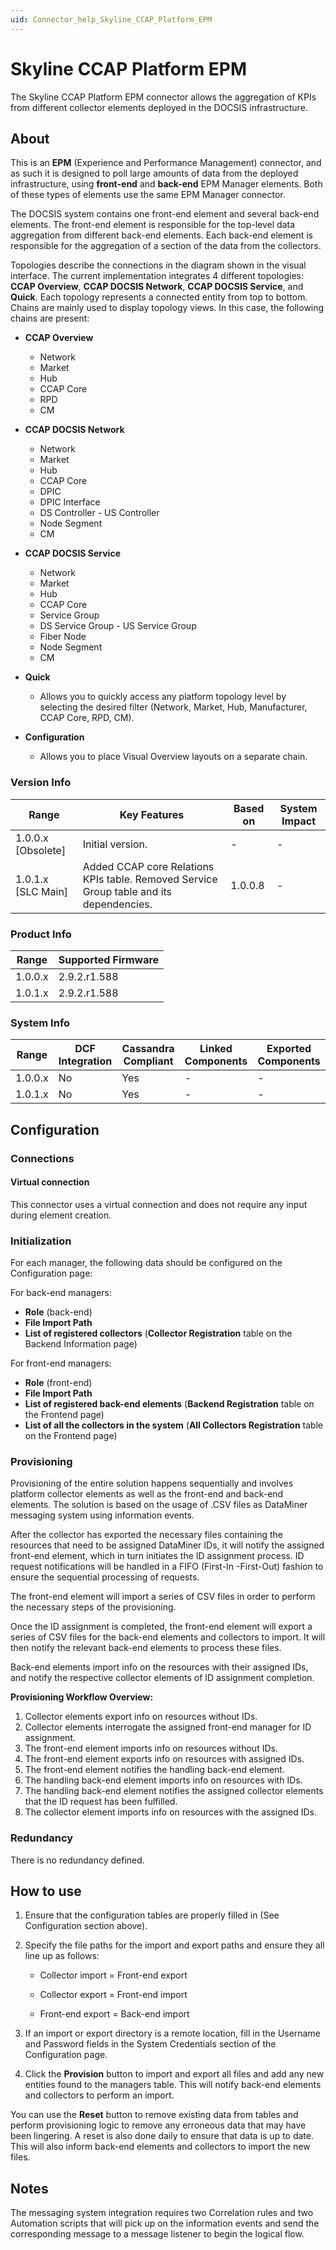 ```yaml
---
uid: Connector_help_Skyline_CCAP_Platform_EPM
---
```


# Skyline CCAP Platform EPM

The Skyline CCAP Platform EPM connector allows the aggregation of KPIs from different collector elements deployed in the DOCSIS infrastructure.

## About

This is an **EPM** (Experience and Performance Management) connector, and as such it is designed to poll large amounts of data from the deployed infrastructure, using **front-end** and **back-end** EPM Manager elements. Both of these types of elements use the same EPM Manager connector.

The DOCSIS system contains one front-end element and several back-end elements. The front-end element is responsible for the top-level data aggregation from different back-end elements. Each back-end element is responsible for the aggregation of a section of the data from the collectors.

Topologies describe the connections in the diagram shown in the visual interface. The current implementation integrates 4 different topologies: **CCAP Overview**, **CCAP DOCSIS Network**, **CCAP DOCSIS Service**, and **Quick**. Each topology represents a connected entity from top to bottom. Chains are mainly used to display topology views. In this case, the following chains are present:

- **CCAP Overview**

  - Network
  - Market
  - Hub
  - CCAP Core
  - RPD
  - CM

- **CCAP DOCSIS Network**

  - Network
  - Market
  - Hub
  - CCAP Core
  - DPIC
  - DPIC Interface
  - DS Controller - US Controller
  - Node Segment
  - CM

- **CCAP DOCSIS Service**

  - Network
  - Market
  - Hub
  - CCAP Core
  - Service Group
  - DS Service Group - US Service Group
  - Fiber Node
  - Node Segment
  - CM

- **Quick**

  - Allows you to quickly access any platform topology level by selecting the desired filter (Network, Market, Hub, Manufacturer, CCAP Core, RPD, CM).

- **Configuration**

  - Allows you to place Visual Overview layouts on a separate chain.

### Version Info

| **Range**            | **Key Features**                                                                        | **Based on** | **System Impact** |
|----------------------|-----------------------------------------------------------------------------------------|--------------|-------------------|
| 1.0.0.x \[Obsolete\] | Initial version.                                                                        | \-           | \-                |
| 1.0.1.x \[SLC Main\] | Added CCAP core Relations KPIs table. Removed Service Group table and its dependencies. | 1.0.0.8      | \-                |

### Product Info

| Range     | Supported Firmware     |
|-----------|------------------------|
| 1.0.0.x   | 2.9.2.r1.588           |
| 1.0.1.x   | 2.9.2.r1.588           |

### System Info

| Range     | DCF Integration     | Cassandra Compliant     | Linked Components     | Exported Components     |
|-----------|---------------------|-------------------------|-----------------------|-------------------------|
| 1.0.0.x   | No                  | Yes                     | \-                    | \-                      |
| 1.0.1.x   | No                  | Yes                     | \-                    | \-                      |

## Configuration

### Connections

#### Virtual connection

This connector uses a virtual connection and does not require any input during element creation.

### Initialization

For each manager, the following data should be configured on the Configuration page:

For back-end managers:

- **Role** (back-end)
- **File Import Path**
- **List of registered collectors** (**Collector Registration** table on the Backend Information page)

For front-end managers:

- **Role** (front-end)
- **File Import Path**
- **List of registered back-end elements** (**Backend Registration** table on the Frontend page)
- **List of all the collectors in the system** (**All Collectors Registration** table on the Frontend page)

### Provisioning

Provisioning of the entire solution happens sequentially and involves platform collector elements as well as the front-end and back-end elements. The solution is based on the usage of .CSV files as DataMiner messaging system using information events.

After the collector has exported the necessary files containing the resources that need to be assigned DataMiner IDs, it will notify the assigned front-end element, which in turn initiates the ID assignment process. ID request notifications will be handled in a FIFO (First-In -First-Out) fashion to ensure the sequential processing of requests.

The front-end element will import a series of CSV files in order to perform the necessary steps of the provisioning.

Once the ID assignment is completed, the front-end element will export a series of CSV files for the back-end elements and collectors to import. It will then notify the relevant back-end elements to process these files.

Back-end elements import info on the resources with their assigned IDs, and notify the respective collector elements of ID assignment completion.

**Provisioning Workflow Overview:**

1. Collector elements export info on resources without IDs.
1. Collector elements interrogate the assigned front-end manager for ID assignment.
1. The front-end element imports info on resources without IDs.
1. The front-end element exports info on resources with assigned IDs.
1. The front-end element notifies the handling back-end element.
1. The handling back-end element imports info on resources with IDs.
1. The handling back-end element notifies the assigned collector elements that the ID request has been fulfilled.
1. The collector element imports info on resources with the assigned IDs.

### Redundancy

There is no redundancy defined.

## How to use

1. Ensure that the configuration tables are properly filled in (See Configuration section above).

1. Specify the file paths for the import and export paths and ensure they all line up as follows:

   - Collector import = Front-end export

   - Collector export = Front-end import

   - Front-end export = Back-end import

1. If an import or export directory is a remote location, fill in the Username and Password fields in the System Credentials section of the Configuration page.

1. Click the **Provision** button to import and export all files and add any new entities found to the managers table. This will notify back-end elements and collectors to perform an import.

You can use the **Reset** button to remove existing data from tables and perform provisioning logic to remove any erroneous data that may have been lingering. A reset is also done daily to ensure that data is up to date. This will also inform back-end elements and collectors to import the new files.

## Notes

The messaging system integration requires two Correlation rules and two Automation scripts that will pick up on the information events and send the corresponding message to a message listener to begin the logical flow.

